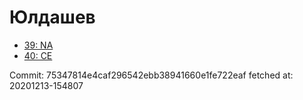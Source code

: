 # Юлдашев
- [39: NA](39.md)
- [40: CE](40.md)

Commit: 75347814e4caf296542ebb38941660e1fe722eaf
 fetched at: 20201213-154807
